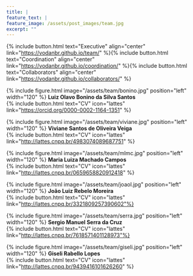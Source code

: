 ```yaml
---
title: |  
feature_text: |
feature_image: /assets/post_images/team.jpg
excerpt: ""
---
```


{% include button.html text="Executive" align="center" link="https://vodanbr.github.io/team/" %}{% include button.html text="Coordination" align="center" link="https://vodanbr.github.io/coordination/" %}{% include button.html text="Collaborators" align="center" link="https://vodanbr.github.io/collaborators/" %}


{% include figure.html image="/assets/team/bonino.jpg" position="left" width="120" %}
**Luiz Olavo Bonino da Silva Santos**\
{% include button.html text="CV" icon="lattes" link="https://orcid.org/0000-0002-1164-1351" %}
&nbsp;

{% include figure.html image="/assets/team/viviane.jpg" position="left" width="120" %}
**Viviane Santos de Oliveira Veiga**\
{% include button.html text="CV" icon="lattes" link="http://lattes.cnpq.br/4983074089687751" %}
&nbsp;

{% include figure.html image="/assets/team/mlmc.jpg" position="left" width="120" %}
**Maria Luiza Machado Campos**\
{% include button.html text="CV" icon="lattes" link="http://lattes.cnpq.br/0659658820912418" %}
&nbsp;

{% include figure.html image="/assets/team/joaol.jpg" position="left" width="120" %}
**João Luiz Rebelo Moreira**\
{% include button.html text="CV" icon="lattes" link="http://lattes.cnpq.br/3321809257390602"%}
&nbsp;

{% include figure.html image="/assets/team/serra.jpg" position="left" width="120" %}
**Sergio Manuel Serra da Cruz**\
{% include button.html text="CV" icon="lattes" link="http://lattes.cnpq.br/7618571401128973"%}
&nbsp;

{% include figure.html image="/assets/team/giseli.jpg" position="left" width="120" %}
**Giseli Rabello Lopes**\
{% include button.html text="CV" icon="lattes" link="http://lattes.cnpq.br/9439416101626260" %}